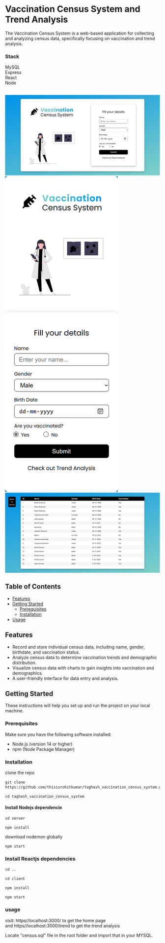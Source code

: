 # Vaccination Census System and Trend Analysis

The Vaccination Census System is a web-based application for collecting and analyzing census data, specifically focusing on vaccination and trend analysis.

### Stack
MySQL<br>
Express<br>
React<br>
Node<br>
<br>

![Home](./screen1.png "Home")
![MobileHome](./screen1mobile.png "MobileHome")
![Trend](./screen2.png "Trend")

## Table of Contents

- [Features](#features)
- [Getting Started](#getting-started)
  - [Prerequisites](#prerequisites)
  - [Installation](#installation)
- [Usage](#usage)

## Features

- Record and store individual census data, including name, gender, birthdate, and vaccination status.
- Analyze census data to determine vaccination trends and demographic distribution.
- Visualize census data with charts to gain insights into vaccination and demographics.
- A user-friendly interface for data entry and analysis.

## Getting Started

These instructions will help you set up and run the project on your local machine.

### Prerequisites

Make sure you have the following software installed:

- Node.js (version 14 or higher)
- npm (Node Package Manager)

### Installation

clone the repo 
```
git clone https://github.com/thisisrohitkumar/taghash_vaccination_census_system.git
```

```
cd taghash_vaccination_census_system
```
#### Install Nodejs dependencie
```
cd server
```
```
npm install
```
download nodemon globally
```
npm start
```
### Install Reactjs dependencies

```
cd .. 
```
```
cd client
```
```
npm install
```
```
npm start
```

### usage

visit: https//localhost:3000/ to get the home page <br>
and https//localhost:3000/trend to get the trend analysis<br>

Locate "census.sql" file in the root folder and import that in your MYSQL.
